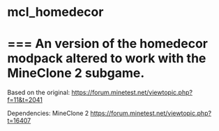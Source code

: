 # mcl_homedecor
===
An version of the homedecor modpack altered to work with the MineClone 2 subgame.
===

Based on the original:
https://forum.minetest.net/viewtopic.php?f=11&t=2041

Dependencies: MineClone 2
https://forum.minetest.net/viewtopic.php?t=16407 
